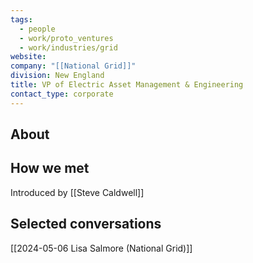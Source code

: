 ```yaml
---
tags:
  - people
  - work/proto_ventures
  - work/industries/grid
website: 
company: "[[National Grid]]"
division: New England
title: VP of Electric Asset Management & Engineering
contact_type: corporate
---
```

## About


## How we met
Introduced by [[Steve Caldwell]]

## Selected conversations
[[2024-05-06 Lisa Salmore (National Grid)]]